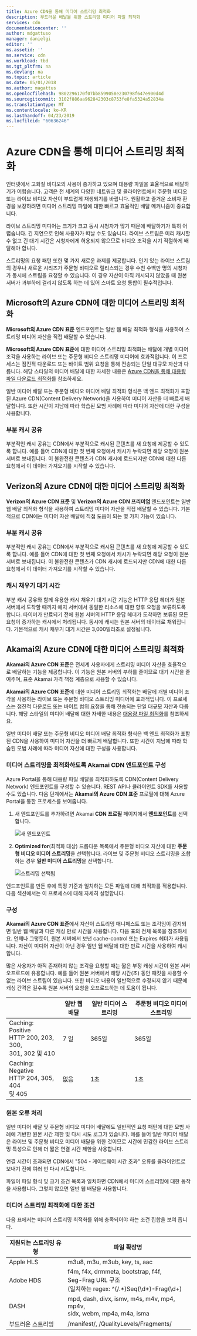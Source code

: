 ```yaml
---
title: Azure CDN을 통해 미디어 스트리밍 최적화
description: 부드러운 배달을 위한 스트리밍 미디어 파일 최적화
services: cdn
documentationcenter: ''
author: mdgattuso
manager: danielgi
editor: ''
ms.assetid: ''
ms.service: cdn
ms.workload: tbd
ms.tgt_pltfrm: na
ms.devlang: na
ms.topic: article
ms.date: 05/01/2018
ms.author: magattus
ms.openlocfilehash: 9802296170f07bb8599058e230798f647e900d4d
ms.sourcegitcommit: 3102f886aa962842303c8753fe8fa5324a52834a
ms.translationtype: MT
ms.contentlocale: ko-KR
ms.lasthandoff: 04/23/2019
ms.locfileid: "60636246"
---
```

# <a name="media-streaming-optimization-with-azure-cdn"></a>Azure CDN을 통해 미디어 스트리밍 최적화 
 
인터넷에서 고화질 비디오의 사용이 증가하고 있으며 대용량 파일을 효율적으로 배달하기가 어렵습니다. 고객은 전 세계의 다양한 네트워크 및 클라이언트에서 주문형 비디오 또는 라이브 비디오 자산이 부드럽게 재생되기를 바랍니다. 원활하고 즐거운 소비자 환경을 보장하려면 미디어 스트리밍 파일에 대한 빠르고 효율적인 배달 메커니즘이 중요합니다.  

라이브 스트리밍 미디어는 크기가 크고 동시 시청자가 많기 때문에 배달하기가 특히 어렵습니다. 긴 지연으로 인해 사용자가 떠날 수도 있습니다. 라이브 스트림은 미리 캐시할 수 없고 긴 대기 시간은 시청자에게 허용되지 않으므로 비디오 조각을 시기 적절하게 배달해야 합니다. 

스트리밍의 요청 패턴 또한 몇 가지 새로운 과제를 제공합니다. 인기 있는 라이브 스트림의 경우나 새로운 시리즈가 주문형 비디오로 릴리스되는 경우 수천 수백만 명의 시청자가 동시에 스트림을 요청할 수 있습니다. 이 경우 자산이 아직 캐시되지 않았을 때 원본 서버가 과부하에 걸리지 않도록 하는 데 있어 스마트 요청 통합이 필수적입니다.
 

## <a name="media-streaming-optimizations-for-azure-cdn-from-microsoft"></a>Microsoft의 Azure CDN에 대한 미디어 스트리밍 최적화

**Microsoft의 Azure CDN 표준** 엔드포인트는 일반 웹 배달 최적화 형식을 사용하여 스트리밍 미디어 자산을 직접 배달할 수 있습니다. 

**Microsoft의 Azure CDN 표준**에 대한 미디어 스트리밍 최적화는 배달에 개별 미디어 조각을 사용하는 라이브 또는 주문형 비디오 스트리밍 미디어에 효과적입니다. 이 프로세스는 점진적 다운로드 또는 바이트 범위 요청을 통해 전송되는 단일 대규모 자산과 다릅니다. 해당 스타일의 미디어 배달에 대한 자세한 내용은 [Azure CDN을 통해 대용량 파일 다운로드 최적화](cdn-large-file-optimization.md)를 참조하세요.

일반 미디어 배달 또는 주문형 비디오 미디어 배달 최적화 형식은 백 엔드 최적화가 포함된 Azure CDN(Content Delivery Network)을 사용하여 미디어 자산을 더 빠르게 배달합니다. 또한 시간이 지남에 따라 학습된 모범 사례에 따라 미디어 자산에 대한 구성을 사용합니다.

### <a name="partial-cache-sharing"></a>부분 캐시 공유
부분적인 캐시 공유는 CDN에서 부분적으로 캐시된 콘텐츠를 새 요청에 제공할 수 있도록 합니다. 예를 들어 CDN에 대한 첫 번째 요청에서 캐시가 누락되면 해당 요청이 원본 서버로 보내집니다. 이 불완전한 콘텐츠가 CDN 캐시에 로드되지만 CDN에 대한 다른 요청에서 이 데이터 가져오기를 시작할 수 있습니다. 


## <a name="media-streaming-optimizations-for-azure-cdn-from-verizon"></a>Verizon의 Azure CDN에 대한 미디어 스트리밍 최적화

**Verizon의 Azure CDN 표준** 및 **Verizon의 Azure CDN 프리미엄** 엔드포인트는 일반 웹 배달 최적화 형식을 사용하여 스트리밍 미디어 자산을 직접 배달할 수 있습니다. 기본적으로 CDN에는 미디어 자산 배달에 직접 도움이 되는 몇 가지 기능이 있습니다.

### <a name="partial-cache-sharing"></a>부분 캐시 공유

부분적인 캐시 공유는 CDN에서 부분적으로 캐시된 콘텐츠를 새 요청에 제공할 수 있도록 합니다. 예를 들어 CDN에 대한 첫 번째 요청에서 캐시가 누락되면 해당 요청이 원본 서버로 보내집니다. 이 불완전한 콘텐츠가 CDN 캐시에 로드되지만 CDN에 대한 다른 요청에서 이 데이터 가져오기를 시작할 수 있습니다. 

### <a name="cache-fill-wait-time"></a>캐시 채우기 대기 시간

 부분 캐시 공유와 함께 유용한 캐시 채우기 대기 시간 기능은 HTTP 응답 헤더가 원본 서버에서 도착할 때까지 에지 서버에서 동일한 리소스에 대한 향후 요청을 보류하도록 합니다. 타이머가 만료되기 전에 원본 서버의 HTTP 응답 헤더가 도착하면 보류된 모든 요청이 증가하는 캐시에서 처리됩니다. 동시에 캐시는 원본 서버의 데이터로 채워집니다. 기본적으로 캐시 채우기 대기 시간은 3,000밀리초로 설정됩니다. 

 
## <a name="media-streaming-optimizations-for-azure-cdn-from-akamai"></a>Akamai의 Azure CDN에 대한 미디어 스트리밍 최적화
 
**Akamai의 Azure CDN 표준**은 전세계 사용자에게 스트리밍 미디어 자산을 효율적으로 배달하는 기능을 제공합니다. 이 기능은 원본 서버의 부하를 줄이므로 대기 시간을 줄여주며, 표준 Akamai 가격 책정 계층으로 사용할 수 있습니다. 

**Akamai의 Azure CDN 표준**에 대한 미디어 스트리밍 최적화는 배달에 개별 미디어 조각을 사용하는 라이브 또는 주문형 비디오 스트리밍 미디어에 효과적입니다. 이 프로세스는 점진적 다운로드 또는 바이트 범위 요청을 통해 전송되는 단일 대규모 자산과 다릅니다. 해당 스타일의 미디어 배달에 대한 자세한 내용은 [대용량 파일 최적화](cdn-large-file-optimization.md)를 참조하세요.

일반 미디어 배달 또는 주문형 비디오 미디어 배달 최적화 형식은 백 엔드 최적화가 포함된 CDN을 사용하여 미디어 자산을 더 빠르게 배달합니다. 또한 시간이 지남에 따라 학습된 모범 사례에 따라 미디어 자산에 대한 구성을 사용합니다.

### <a name="configure-an-akamai-cdn-endpoint-to-optimize-media-streaming"></a>미디어 스트리밍을 최적화하도록 Akamai CDN 엔드포인트 구성
 
Azure Portal을 통해 대용량 파일 배달을 최적화하도록 CDN(Content Delivery Network) 엔드포인트를 구성할 수 있습니다. REST API나 클라이언트 SDK를 사용할 수도 있습니다. 다음 단계에서는 **Akamai의 Azure CDN 표준** 프로필에 대해 Azure Portal을 통한 프로세스를 보여줍니다.

1. 새 엔드포인트를 추가하려면 Akamai **CDN 프로필** 페이지에서 **엔드포인트**를 선택합니다.
  
    ![새 엔드포인트](./media/cdn-media-streaming-optimization/cdn-new-akamai-endpoint.png)

2. **Optimized for**(최적화 대상) 드롭다운 목록에서 주문형 비디오 자산에 대한 **주문형 비디오 미디어 스트리밍**을 선택합니다. 라이브 및 주문형 비디오 스트리밍을 조합하는 경우 **일반 미디어 스트리밍**을 선택합니다.

    ![스트리밍 선택됨](./media/cdn-media-streaming-optimization/02_Creating.png) 
 
엔드포인트를 만든 후에 특정 기준과 일치하는 모든 파일에 대해 최적화를 적용합니다. 다음 섹션에서는 이 프로세스에 대해 자세히 설명합니다. 

### <a name="caching"></a>구성

**Akamai의 Azure CDN 표준**에서 자산이 스트리밍 매니페스트 또는 조각임이 감지되면 일반 웹 배달과 다른 캐싱 만료 시간을 사용합니다. 다음 표의 전체 목록을 참조하세요. 언제나 그렇듯이, 원본 서버에서 보낸 cache-control 또는 Expires 헤더가 사용됩니다. 자산이 미디어 자산이 아닌 경우 일반 웹 배달에 대한 만료 시간을 사용하여 캐시합니다.

많은 사용자가 아직 존재하지 않는 조각을 요청할 때는 짧은 부정 캐싱 시간이 원본 서버 오프로드에 유용합니다. 예를 들어 원본 서버에서 해당 시간(초) 동안 패킷을 사용할 수 없는 라이브 스트림이 있습니다. 또한 비디오 내용이 일반적으로 수정되지 않기 때문에 캐싱 간격은 길수록 원본 서버의 요청을 오프로드하는 데 도움이 됩니다.
 

|   | 일반 웹 배달 | 일반 미디어 스트리밍 | 주문형 비디오 미디어 스트리밍  
--- | --- | --- | ---
Caching: Positive <br> HTTP 200, 203, 300, <br> 301, 302 및 410 | 7 일 |365일 | 365일   
Caching: Negative <br> HTTP 204, 305, 404 <br> 및 405 | 없음 | 1초 | 1초
 
### <a name="deal-with-origin-failure"></a>원본 오류 처리  

일반 미디어 배달 및 주문형 비디오 미디어 배달에도 일반적인 요청 패턴에 대한 모범 사례에 기반한 원본 시간 제한 및 다시 시도 로그가 있습니다. 예를 들어 일반 미디어 배달은 라이브 및 주문형 비디오 미디어 배달을 위한 것이므로 시간에 민감한 라이브 스트리밍 특성으로 인해 더 짧은 연결 시간 제한을 사용합니다.

연결 시간이 초과되면 CDN에서 "504 - 게이트웨이 시간 초과" 오류를 클라이언트로 보내기 전에 여러 번 다시 시도합니다. 

파일이 파일 형식 및 크기 조건 목록과 일치하면 CDN에서 미디어 스트리밍에 대한 동작을 사용합니다. 그렇지 않으면 일반 웹 배달을 사용합니다.
   
### <a name="conditions-for-media-streaming-optimization"></a>미디어 스트리밍 최적화에 대한 조건 

다음 표에서는 미디어 스트리밍 최적화를 위해 충족되어야 하는 조건 집합을 보여 줍니다. 
 
지원되는 스트리밍 유형 | 파일 확장명  
--- | ---  
Apple HLS | m3u8, m3u, m3ub, key, ts, aac
Adobe HDS | f4m, f4x, drmmeta, bootstrap, f4f,<br>Seg-Frag URL 구조 <br> (일치하는 regex: ^(/.*)Seq(\d+)-Frag(\d+)
DASH | mpd, dash, divx, ismv, m4s, m4v, mp4, mp4v, <br> sidx, webm, mp4a, m4a, isma
부드러운 스트리밍 | /manifest/, /QualityLevels/Fragments/
  
 

